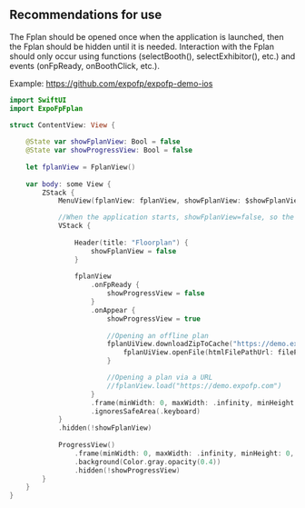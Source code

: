 ## Recommendations for use

The Fplan should be opened once when the application is launched, then the Fplan should be hidden until it is needed. 
Interaction with the Fplan should only occur using functions (selectBooth(), selectExhibitor(), etc.) and events (onFpReady, onBoothClick, etc.).

Example: https://github.com/expofp/expofp-demo-ios

```swift
import SwiftUI
import ExpoFpFplan

struct ContentView: View {
    
    @State var showFplanView: Bool = false
    @State var showProgressView: Bool = false
    
    let fplanView = FplanView()
    
    var body: some View {
        ZStack {
            MenuView(fplanView: fplanView, showFplanView: $showFplanView)

            //When the application starts, showFplanView=false, so the VStack will be hidden until the moment when the plan needs to be displayed.
            VStack {
                
                Header(title: "Floorplan") {
                    showFplanView = false
                }
                
                fplanView
                    .onFpReady {
                        showProgressView = false
                    }
                    .onAppear {
                        showProgressView = true
                        
                        //Opening an offline plan
                        fplanUiView.downloadZipToCache("https://demo.expofp.com") { htmlFilePath, error in 
                            fplanUiView.openFile(htmlFilePathUrl: filePath, params: "?noOverlay=true", settings: Settings()) 
                        }

                        //Opening a plan via a URL
                        //fplanView.load("https://demo.expofp.com")
                    }
                    .frame(minWidth: 0, maxWidth: .infinity, minHeight: 0, maxHeight: .infinity, alignment: .center)
                    .ignoresSafeArea(.keyboard)
            }
            .hidden(!showFplanView)
            
            ProgressView()
                .frame(minWidth: 0, maxWidth: .infinity, minHeight: 0, maxHeight: .infinity, alignment: .center)
                .background(Color.gray.opacity(0.4))
                .hidden(!showProgressView)
        }
    }
}
```
